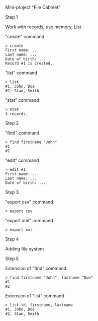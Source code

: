 Mini-project "File Cabinet"

Step 1

Work with records, use memory, List

"create" command
```
> create
First name: ...
Last name: ...
Date of birth: ...
Record #1 is created.
```
"list" command
```
> list
#1, John, Doe
#2, Stan, Smith
```
"stat" command
```
> stat
3 records.
```
Step 2

"find" command
```
> find firstname "John"
#1
#2
```
"edit" command
```
> edit #1
First name: ...
Last name: ...
Date of birth: ...
```
Step 3

"export csv" command
```
> export csv
```
"export xml" command
```
> export xml
```
Step 4

Adding file system

Step 5

Extension of "find" command
```
> find firstname "John", lastname "Doe"
#1
#2
```
Extension of "list" command
```
> list id, firstname, lastname
#1, John, Doe
#2, Stan, Smith
```
